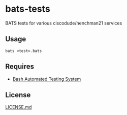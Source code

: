 # bats-tests
BATS tests for various ciscodude/henchman21 services

## Usage

`bats <test>.bats`

## Requires

*	[Bash Automated Testing System](https://github.com/sstephenson/bats)

## License

[LICENSE.md](LICENSE.md)
